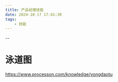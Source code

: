 ```yaml
---
title: 产品经理技能
date: 2024-10-17 17:41:30
tags:
	- 技能
---
```


--

# 泳道图

https://www.processon.com/knowledge/yongdaotu
